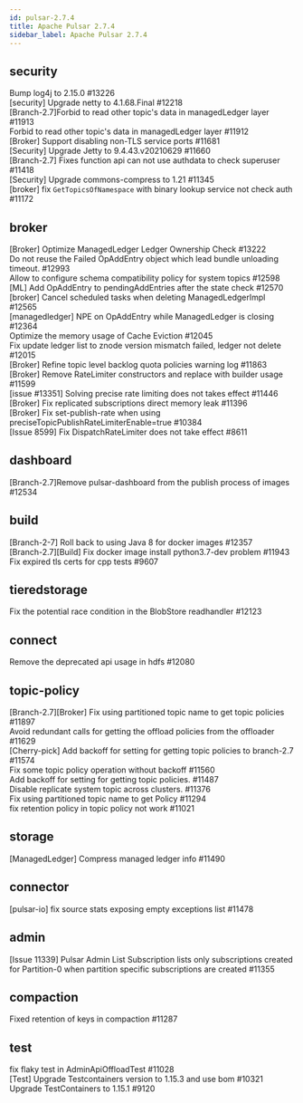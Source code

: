 ```yaml
---
id: pulsar-2.7.4
title: Apache Pulsar 2.7.4 
sidebar_label: Apache Pulsar 2.7.4 
---
```


## security
Bump log4j to 2.15.0 #13226  
[security] Upgrade netty to 4.1.68.Final #12218  
[Branch-2.7]Forbid to read other topic's data in managedLedger layer #11913  
Forbid to read other topic's data in managedLedger layer #11912  
[Broker] Support disabling non-TLS service ports #11681  
[Security] Upgrade Jetty to 9.4.43.v20210629 #11660  
[Branch-2.7] Fixes function api can not use authdata to check superuser #11418  
[Security] Upgrade commons-compress to 1.21 #11345  
[broker] fix `GetTopicsOfNamespace` with binary lookup service not check auth #11172  

## broker
[Broker] Optimize ManagedLedger Ledger Ownership Check #13222  
Do not reuse the Failed OpAddEntry object which lead bundle unloading timeout. #12993  
Allow to configure schema compatibility policy for system topics #12598  
[ML] Add OpAddEntry to pendingAddEntries after the state check #12570  
[broker] Cancel scheduled tasks when deleting ManagedLedgerImpl #12565  
[managedledger] NPE on OpAddEntry while ManagedLedger is closing #12364  
Optimize the memory usage of Cache Eviction #12045  
Fix update ledger list to znode version mismatch failed, ledger not delete #12015  
[Broker] Refine topic level backlog quota policies warning log #11863  
[Broker] Remove RateLimiter constructors and replace with builder usage #11599  
[issue #13351] Solving precise rate limiting does not takes effect #11446  
[Broker] Fix replicated subscriptions direct memory leak #11396  
[Broker] Fix set-publish-rate when using preciseTopicPublishRateLimiterEnable=true #10384  
[Issue 8599] Fix DispatchRateLimiter does not take effect #8611  

## dashboard
[Branch-2.7]Remove pulsar-dashboard from the publish process of images #12534  

## build
[Branch-2-7] Roll back to using Java 8 for docker images #12357  
[Branch-2.7][Build] Fix docker image install python3.7-dev problem #11943  
Fix expired tls certs for cpp tests #9607  

## tieredstorage
Fix the potential race condition in the BlobStore readhandler #12123  

## connect
Remove the deprecated api usage in hdfs #12080  

## topic-policy
[Branch-2.7][Broker] Fix using partitioned topic name to get topic policies #11897  
Avoid redundant calls for getting the offload policies from the offloader #11629  
[Cherry-pick] Add backoff for setting for getting topic policies to branch-2.7 #11574  
Fix some topic policy operation without backoff #11560  
Add backoff for setting for getting topic policies. #11487  
Disable replicate system topic across clusters. #11376  
Fix using partitioned topic name to get Policy #11294  
fix retention policy in topic policy not work #11021  

## storage
[ManagedLedger] Compress managed ledger info #11490  

## connector
[pulsar-io] fix source stats exposing empty exceptions list #11478  

## admin
[Issue 11339] Pulsar Admin List Subscription lists only subscriptions created for Partition-0 when partition specific subscriptions are created #11355  

## compaction
Fixed retention of keys in compaction #11287  

## test
fix flaky test in AdminApiOffloadTest #11028  
[Test] Upgrade Testcontainers version to 1.15.3 and use bom #10321  
Upgrade TestContainers to 1.15.1 #9120  

